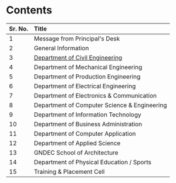 
# Contents

| Sr. No. | Title                                               |
|:--------|:----------------------------------------------------|
| 1       | Message from Principal's Desk                       |
| 2       | General Information                                 |
| 3       | [Department of Civil Engineering](Content\CE\CE.md) |
| 4       | Department of Mechanical Engineering                |
| 5       | Department of Production Engineering                |
| 6       | Department of Electrical Engineering                |
| 7       | Department of Electronics & Communication           |
| 8       | Department of Computer Science & Engineering        |
| 9       | Department of Information Technology                |
| 10      | Department of Business Administration               |
| 11      | Department of Computer Application                  |
| 12      | Department of Applied Science                       |
| 13      | GNDEC School of Architecture                        |
| 14      | Department of Physical Education / Sports           |
| 15      | Training & Placement Cell                           |
